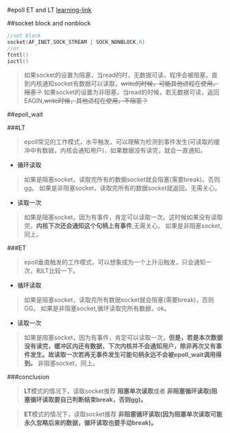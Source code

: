 #epoll ET and LT
[learning-link](https://blog.csdn.net/liu0808/article/details/52980413)

##socket block and nonblock

```c
//set block
socket(AF_INET,SOCK_STREAM | SOCK_NONBLOCK,0)
//or
fcntl()
ioctl()


```

> 如果socket的设置为阻塞，当read的时，无数据可读，程序会被阻塞，直到内核通知socket有数据可以读取，~~write的时候，可能其他进程在使用，阻塞？~~
> 如果socket的设置为非阻塞，当read的时候，若无数据可读，返回EAGIN,~~write时候，其他进程在使用，不阻塞？~~

##epoll_wait

###LT

>epoll常见的工作模式，水平触发。可以理解为检测到事件发生(可读取的缓冲中有数据，内核会通知用户)，如果数据没有读完，就会一直通知。

* 循环读取
> 如果是阻塞socket，读取完所有的数据socket就会阻塞(需要break)，否则gg。
> 如果是非阻塞socket，读取完所有的数据socket就返回，无需关心。

* 读取一次

> 如果是阻塞socket，因为有事件，肯定可以读取一次。这时候如果没有读取完，**内核下次还会通知这个句柄上有事件**,无需关心。
> 如果是非阻塞socket,同上。

###ET

>epoll垂直触发的工作模式，可以想象成为一个上升沿触发，只会通知一次，和LT比较一下。

* 循环读取
>如果是阻塞socket，读取完所有数据socket就会阻塞(需要break)，否则GG。
>如果是非阻塞socket,循环读取完所有数据，ok。

* 读取一次
>如果是阻塞socket，因为有事件，肯定可以读取一次，**但是，若是本次数据没有读完，缓冲区内还有数据，下次内核并不会通知用户，除非再次又有事件发生。故读取一次若再无事件发生可能句柄永远不会被epoll_wait调用得到。**
>非阻塞socket，同上。

###conclusion

>**LT**模式的情况下，读取socket推荐 **阻塞单次读取**或者 **非阻塞循环读取(阻塞循环读取要自己判断结束break，否则gg)。**

>**ET**模式的情况下，读取socket推荐 **非阻塞循环读取(因为阻塞单次读取可能永久忽略后来的数据，循环读取也要手动break)。**

